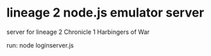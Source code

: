 # lineage 2 node.js emulator server 

server for lineage 2 Chronicle 1 Harbingers of War

run: node loginserver.js
